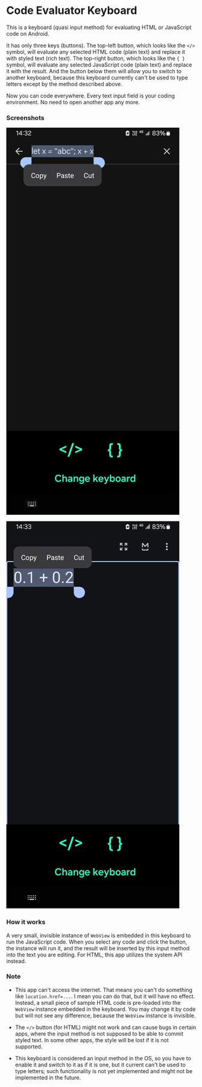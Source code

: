 # Code Evaluator Keyboard

This is a keyboard (quasi input method) for evaluating HTML or JavaScript code on Android.

It has only three keys (buttons). The top-left button, which looks like the `</>` symbol, will evaluate any selected HTML code (plain text) and replace it with styled text (rich text). The top-right button, which looks like the `{ }` symbol, will evaluate any selected JavaScript code (plain text) and replace it with the result. And the button below them will allow you to switch to another keyboard, because this keyboard currently can't be used to type letters except by the method described above.

Now you can code everywhere. Every text input field is your coding environment. No need to open another app any more.

### Screenshots

![](screenshots/screenshot1.jpg)

![](screenshots/screenshot2.jpg)

### How it works

A very small, invisible instance of `WebView` is embedded in this keyboard to run the JavaScript code. When you select any code and click the button, the instance will run it, and the result will be inserted by this input method into the text you are editing. For HTML, this app utilizes the system API instead.

### Note

* This app can't access the internet. That means you can't do something like `location.href=...`. I mean you can do that, but it will have no effect. Instead, a small piece of sample HTML code is pre-loaded into the `WebView` instance embedded in the keyboard. You may change it by code but will not see any difference, because the `WebView` instance is invisible.

* The `</>` button (for HTML) might not work and can cause bugs in certain apps, where the input method is not supposed to be able to commit styled text. In some other apps, the style will be lost if it is not supported.

* This keyboard is considered an input method in the OS, so you have to enable it and switch to it as if it is one, but it current can't be used to type letters; such functionality is not yet implemented and might not be implemented in the future.
